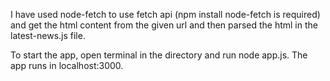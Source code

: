 I have used node-fetch to use fetch api (npm install node-fetch is required) and get the html content from the given url and then parsed the html in the latest-news.js file.

To start the app, open terminal in the directory and run node app.js.
The app runs in localhost:3000.